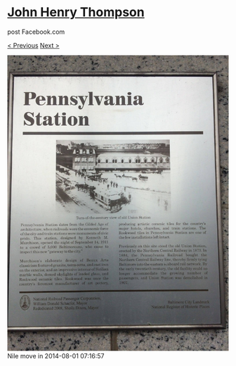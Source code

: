 # [John Henry Thompson](../README.md)
post Facebook.com

[< Previous](2014-08-01-1.md) [Next >](2014-08-01-3.md)

[![](../media/2014-08-01/Nile-move-in-1.jpg)](../README.md)
Nile move in
2014-08-01 07:16:57